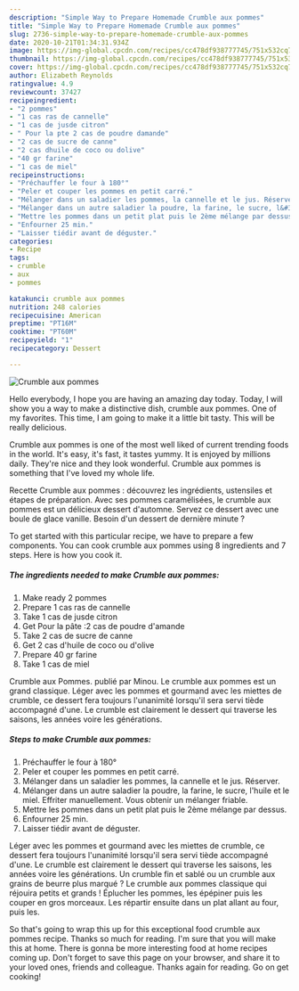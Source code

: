 ```yaml
---
description: "Simple Way to Prepare Homemade Crumble aux pommes"
title: "Simple Way to Prepare Homemade Crumble aux pommes"
slug: 2736-simple-way-to-prepare-homemade-crumble-aux-pommes
date: 2020-10-21T01:34:31.934Z
image: https://img-global.cpcdn.com/recipes/cc478df938777745/751x532cq70/crumble-aux-pommes-photo-principale-de-la-recette.jpg
thumbnail: https://img-global.cpcdn.com/recipes/cc478df938777745/751x532cq70/crumble-aux-pommes-photo-principale-de-la-recette.jpg
cover: https://img-global.cpcdn.com/recipes/cc478df938777745/751x532cq70/crumble-aux-pommes-photo-principale-de-la-recette.jpg
author: Elizabeth Reynolds
ratingvalue: 4.9
reviewcount: 37427
recipeingredient:
- "2 pommes"
- "1 cas ras de cannelle"
- "1 cas de jusde citron"
- " Pour la pte 2 cas de poudre damande"
- "2 cas de sucre de canne"
- "2 cas dhuile de coco ou dolive"
- "40 gr farine"
- "1 cas de miel"
recipeinstructions:
- "Préchauffer le four à 180°"
- "Peler et couper les pommes en petit carré."
- "Mélanger dans un saladier les pommes, la cannelle et le jus. Réserver."
- "Mélanger dans un autre saladier la poudre, la farine, le sucre, l&#39;huile et le miel. Effriter manuellement. Vous obtenir un mélanger friable."
- "Mettre les pommes dans un petit plat puis le 2ème mélange par dessus."
- "Enfourner 25 min."
- "Laisser tiédir avant de déguster."
categories:
- Recipe
tags:
- crumble
- aux
- pommes

katakunci: crumble aux pommes 
nutrition: 248 calories
recipecuisine: American
preptime: "PT16M"
cooktime: "PT60M"
recipeyield: "1"
recipecategory: Dessert

---
```



![Crumble aux pommes](https://img-global.cpcdn.com/recipes/cc478df938777745/751x532cq70/crumble-aux-pommes-photo-principale-de-la-recette.jpg)

Hello everybody, I hope you are having an amazing day today. Today, I will show you a way to make a distinctive dish, crumble aux pommes. One of my favorites. This time, I am going to make it a little bit tasty. This will be really delicious.

Crumble aux pommes is one of the most well liked of current trending foods in the world. It's easy, it's fast, it tastes yummy. It is enjoyed by millions daily. They're nice and they look wonderful. Crumble aux pommes is something that I've loved my whole life.

Recette Crumble aux pommes : découvrez les ingrédients, ustensiles et étapes de préparation. Avec ses pommes caramélisées, le crumble aux pommes est un délicieux dessert d&#39;automne. Servez ce dessert avec une boule de glace vanille. Besoin d&#39;un dessert de dernière minute ?


To get started with this particular recipe, we have to prepare a few components. You can cook crumble aux pommes using 8 ingredients and 7 steps. Here is how you cook it.

<!--inarticleads1-->

##### The ingredients needed to make Crumble aux pommes:

1. Make ready 2 pommes
1. Prepare 1 cas ras de cannelle
1. Take 1 cas de jusde citron
1. Get  Pour la pâte :2 cas de poudre d&#39;amande
1. Take 2 cas de sucre de canne
1. Get 2 cas d&#39;huile de coco ou d&#39;olive
1. Prepare 40 gr farine
1. Take 1 cas de miel


Crumble aux Pommes. publié par Minou. Le crumble aux pommes est un grand classique. Léger avec les pommes et gourmand avec les miettes de crumble, ce dessert fera toujours l&#39;unanimité lorsqu&#39;il sera servi tiède accompagné d&#39;une. Le crumble est clairement le dessert qui traverse les saisons, les années voire les générations. 

<!--inarticleads2-->

##### Steps to make Crumble aux pommes:

1. Préchauffer le four à 180°
1. Peler et couper les pommes en petit carré.
1. Mélanger dans un saladier les pommes, la cannelle et le jus. Réserver.
1. Mélanger dans un autre saladier la poudre, la farine, le sucre, l&#39;huile et le miel. Effriter manuellement. Vous obtenir un mélanger friable.
1. Mettre les pommes dans un petit plat puis le 2ème mélange par dessus.
1. Enfourner 25 min.
1. Laisser tiédir avant de déguster.


Léger avec les pommes et gourmand avec les miettes de crumble, ce dessert fera toujours l&#39;unanimité lorsqu&#39;il sera servi tiède accompagné d&#39;une. Le crumble est clairement le dessert qui traverse les saisons, les années voire les générations. Un crumble fin et sablé ou un crumble aux grains de beurre plus marqué ? Le crumble aux pommes classique qui réjouira petits et grands ! Éplucher les pommes, les épépiner puis les couper en gros morceaux. Les répartir ensuite dans un plat allant au four, puis les. 

So that's going to wrap this up for this exceptional food crumble aux pommes recipe. Thanks so much for reading. I'm sure that you will make this at home. There is gonna be more interesting food at home recipes coming up. Don't forget to save this page on your browser, and share it to your loved ones, friends and colleague. Thanks again for reading. Go on get cooking!
